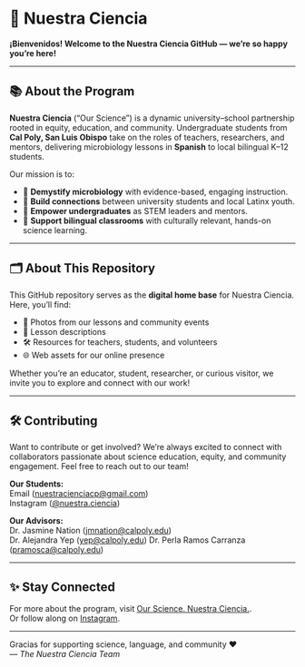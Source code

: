 # 🌱 Nuestra Ciencia

**¡Bienvenidos! Welcome to the Nuestra Ciencia GitHub — we’re so happy you’re here!**

---

## 📚 About the Program

**Nuestra Ciencia** (“Our Science”) is a dynamic university–school partnership rooted in equity, education, and community. Undergraduate students from **Cal Poly, San Luis Obispo** take on the roles of teachers, researchers, and mentors, delivering microbiology lessons in **Spanish** to local bilingual K–12 students.

Our mission is to:

- 🧫 **Demystify microbiology** with evidence-based, engaging instruction.
- 🤝 **Build connections** between university students and local Latinx youth.
- 🌟 **Empower undergraduates** as STEM leaders and mentors.
- 🏫 **Support bilingual classrooms** with culturally relevant, hands-on science learning.

---

## 🗂️ About This Repository

This GitHub repository serves as the **digital home base** for Nuestra Ciencia. Here, you’ll find:

- 📸 Photos from our lessons and community events  
- 🧪 Lesson descriptions  
- 🛠️ Resources for teachers, students, and volunteers  
- 🌐 Web assets for our online presence  

Whether you’re an educator, student, researcher, or curious visitor, we invite you to explore and connect with our work!

---

## 🛠️ Contributing

Want to contribute or get involved? We’re always excited to connect with collaborators passionate about science education, equity, and community engagement. Feel free to reach out to our team!

**Our Students:** <br>
Email (nuestracienciacp@gmail.com) <br>
Instagram ([@nuestra.ciencia](https://instagram.com/nuestra.ciencia))

**Our Advisors:** <br>
Dr. Jasmine Nation (jmnation@calpoly.edu) <br>
Dr. Alejandra Yep (yep@calpoly.edu)
Dr. Perla Ramos Carranza (pramosca@calpoly.edu)

---

## ✨ Stay Connected

For more about the program, visit [Our Science. Nuestra Ciencia.](https://cosam.calpoly.edu/research-magazine/2024/nuestra-ciencia).  
Or follow along on [Instagram](https://instagram.com/nuestra.ciencia).

---

Gracias for supporting science, language, and community ❤️  
— *The Nuestra Ciencia Team*
